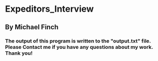 # Expeditors_Interview 
## By Michael Finch 

### The output of this program is written to the "output.txt" file. Please Contact me if you have any questions about my work. Thank you!
